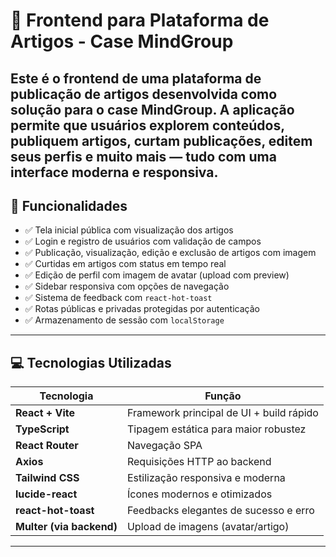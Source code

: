 # 🧠 Frontend para Plataforma de Artigos - Case MindGroup

Este é o **frontend** de uma plataforma de publicação de artigos desenvolvida como solução para o **case MindGroup**. A aplicação permite que usuários explorem conteúdos, publiquem artigos, curtam publicações, editem seus perfis e muito mais — tudo com uma interface moderna e responsiva.
---
## 🚀 Funcionalidades

- ✅ Tela inicial pública com visualização dos artigos
- ✅ Login e registro de usuários com validação de campos
- ✅ Publicação, visualização, edição e exclusão de artigos com imagem
- ✅ Curtidas em artigos com status em tempo real
- ✅ Edição de perfil com imagem de avatar (upload com preview)
- ✅ Sidebar responsiva com opções de navegação
- ✅ Sistema de feedback com `react-hot-toast`
- ✅ Rotas públicas e privadas protegidas por autenticação
- ✅ Armazenamento de sessão com `localStorage`
---
## 💻 Tecnologias Utilizadas

| Tecnologia         | Função                                            |
|--------------------|--------------------------------------------------|
| **React + Vite**   | Framework principal de UI + build rápido         |
| **TypeScript**     | Tipagem estática para maior robustez             |
| **React Router**   | Navegação SPA                                     |
| **Axios**          | Requisições HTTP ao backend                      |
| **Tailwind CSS**   | Estilização responsiva e moderna                 |
| **lucide-react**   | Ícones modernos e otimizados                     |
| **react-hot-toast**| Feedbacks elegantes de sucesso e erro            |
| **Multer (via backend)** | Upload de imagens (avatar/artigo)          |

---
